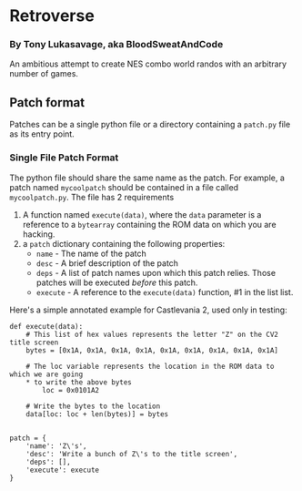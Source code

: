 # Retroverse

### By Tony Lukasavage, aka BloodSweatAndCode

An ambitious attempt to create NES combo world randos with an arbitrary number of games.

## Patch format

Patches can be a single python file or a directory containing a `patch.py` file as its entry point.

### Single File Patch Format

The python file should share the same name as the patch. For example, a patch named `mycoolpatch` should be contained in a file called `mycoolpatch.py`. The file has 2 requirements

1. A function named `execute(data)`, where the `data` parameter is a reference to a `bytearray` containing the ROM data on which you are hacking.
2. a `patch` dictionary containing the following properties:
	* `name` - The name of the patch
	* `desc` - A brief description of the patch
	* `deps` - A list of patch names upon which this patch relies. Those patches will be executed _before_ this patch.
	* `execute` - A reference to the `execute(data)` function, #1 in the list list.

Here's a simple annotated example for Castlevania 2, used only in testing:

```
def execute(data):
	# This list of hex values represents the letter "Z" on the CV2 title screen
	bytes = [0x1A, 0x1A, 0x1A, 0x1A, 0x1A, 0x1A, 0x1A, 0x1A, 0x1A]

	# The loc variable represents the location in the ROM data to which we are going
	* to write the above bytes
    	loc = 0x0101A2

	# Write the bytes to the location
	data[loc: loc + len(bytes)] = bytes


patch = {
	'name': 'Z\'s',
	'desc': 'Write a bunch of Z\'s to the title screen',
	'deps': [],
	'execute': execute
}
```
